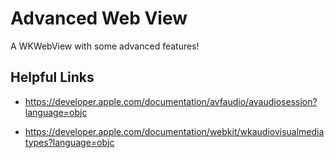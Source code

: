 # Advanced Web View

A WKWebView with some advanced features!

## Helpful Links

- https://developer.apple.com/documentation/avfaudio/avaudiosession?language=objc

- https://developer.apple.com/documentation/webkit/wkaudiovisualmediatypes?language=objc
